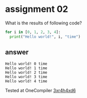 # assignment 02
What is the results of following code?
```python
for i in [0, 1, 2, 3, 4]:
  print("Hello world!", i, "time")
```

## answer
```
Hello world! 0 time
Hello world! 1 time
Hello world! 2 time
Hello world! 3 time
Hello world! 4 time
```
Tested at OneCompiler [3xr4h4xd6](https://onecompiler.com/python/3xr4h4xd6)
